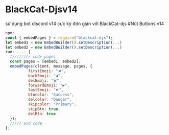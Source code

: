 # BlackCat-Djsv14
sử dụng bot discord v14 cực kỳ đơn giản với BlackCat-djs
#Nút Buttons v14
```js
npm:
const { embedPages } = require("blackcat-djs");
let embed1 = new EmbedBuilder().setDescription(...)
let embed2 = new EmbedBuilder().setDescription(...)
run: .... {
  ///////// code pages
  const pages = [embed1, embed2];
  embedPages(client, message, pages, {
          firstEmoji: "⏪",
          backEmoji: "◀️",
          delEmoji: "🗑",
          forwardEmoji: "▶️",
          lastEmoji: "⏩",
          btncolor: "Success",
          delcolor: "Danger",
          skipcolor: "Primary",
          skipBtn: true,
          delBtn: true
  });
  ///// end code
};
```